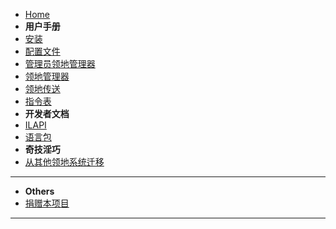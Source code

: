 * [Home](/README.md)
* **用户手册**
* [安装](/user/install.md)
* [配置文件](/user/configure.md)
* [管理员领地管理器](/user/oplmgr.md)
* [领地管理器](/user/lmgr.md)
* [领地传送](/user/landtp.md)
* [指令表](/user/commands.md)
* **开发者文档**
* [ILAPI](/development/ilapi.md)
* [语言包](/development/i18n.md)
* **奇技淫巧**
* [从其他领地系统迁移](/tools/transfrom.md)
---
* **Others**
* [捐赠本项目](/CONTRIBUTE.md)
---
